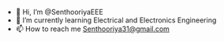 - 👋 Hi, I’m @SenthooriyaEEE
- 🌱 I’m currently learning Electrical and Electronics Engineering
- 📫 How to reach me Senthooriya31@gmail.com

<!---
SenthooriyaEEE/SenthooriyaEEE is a ✨ special ✨ repository because its `README.md` (this file) appears on your GitHub profile.
You can click the Preview link to take a look at your changes.
--->

